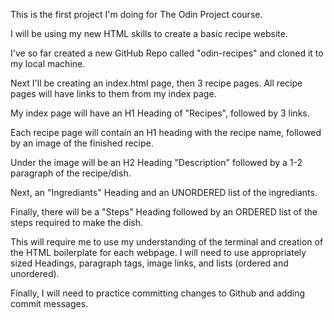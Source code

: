 This is the first project I'm doing for The Odin Project course.

I will be using my new HTML skills to create a basic recipe website.

I've so far created a new GitHub Repo called "odin-recipes" and cloned it to my local machine.

Next I'll be creating an index.html page, then 3 recipe pages. All recipe pages will have links to them from my index page.

My index page will have an H1 Heading of "Recipes", followed by 3 links.

Each recipe page will contain an H1 heading with the recipe name, followed by an image of the finished recipe.

Under the image will be an H2 Heading "Description" followed by a 1-2 paragraph of the recipe/dish.

Next, an "Ingrediants" Heading and an UNORDERED list of the ingrediants.

Finally, there will be a "Steps" Heading followed by an ORDERED list of the steps required to make the dish. 


This will require me to use my understanding of the terminal and creation of the HTML boilerplate for each webpage. I will need to use appropriately sized Headings, paragraph tags, image links, and lists (ordered and unordered). 

Finally, I will need to practice committing changes to Github and adding commit messages.